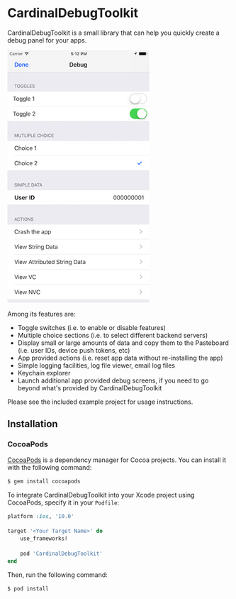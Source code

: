 # CardinalDebugToolkit

CardinalDebugToolkit is a small library that can help you quickly create a debug panel for your apps.

![](Documentation/Assets/screenshot.png)

Among its features are:

- Toggle switches (i.e. to enable or disable features)
- Multiple choice sections (i.e. to select different backend servers)
- Display small or large amounts of data and copy them to the Pasteboard (i.e. user IDs, device push tokens, etc)
- App provided actions (i.e. reset app data without re-installing the app)
- Simple logging facilities, log file viewer, email log files
- Keychain explorer
- Launch additional app provided debug screens, if you need to go beyond what's provided by CardinalDebugToolkit

Please see the included example project for usage instructions.

## Installation

### CocoaPods

[CocoaPods](http://cocoapods.org) is a dependency manager for Cocoa projects. You can install it with the following command:

```bash
$ gem install cocoapods
```

To integrate CardinalDebugToolkit into your Xcode project using CocoaPods, specify it in your `Podfile`:

```ruby
platform :ios, '10.0'

target '<Your Target Name>' do
    use_frameworks!

    pod 'CardinalDebugToolkit'
end
```

Then, run the following command:

```bash
$ pod install
```
